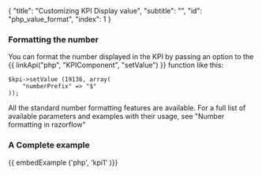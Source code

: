 <meta>
{
	"title": "Customizing KPI Display value",
	"subtitle": "",
	"id": "php_value_format",
	"index": 1
}
</meta>

### Formatting the number

You can format the number displayed in the KPI by passing an option to  the {{ linkApi("php", "KPIComponent", "setValue") }} function like this:

~~~
$kpi->setValue (19136, array(
	"numberPrefix" => "$"
));
~~~

All the standard number formatting features are available. For a full list of available parameters and examples with their usage, see "Number formatting in razorflow"

### A Complete example

{{ embedExample ('php', 'kpi1' )}}